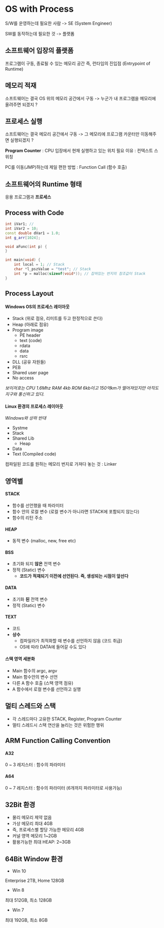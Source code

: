 # OS with Process

S/W를 운영하는데 필요한 사람 -> SE (System Engineer)

SW를 동작하는데 필요한 것 -> 플랫폼

## 소프트웨어 입장의 플랫폼

프로그램이 구동, 종료될 수 있는 메모리 공간
즉, 런타임의 진입점 (Entrypoint of Runtime)

## 메모리 적재

소프트웨어는 결국 OS 위의 메모리 공간에서 구동
-> 누군가 내 프로그램을 메모리에 올려주면 되겠지 ?

## 프로세스 실행

소프트웨어는 결국 메모리 공간에서 구동
-> 그 메모리에 프로그램 카운터만 이동해주면 실행되겠지 ?

**Program Counter** : CPU 입장에서 현재 실행하고 있는 위치
필요 이유 : 컨텍스트 스위칭

PC를 이동(JMP)하는데 제일 편한 방법 : Function Call (함수 호출)

## 소프트웨어의 Runtime 형태

응용 프로그램과 **프로세스**

## Process with Code

```c++
int iVar1; //
int iVar2 = 10;
const double dVar1 = 1.0;
int g_arr[1024];

void aFunc(int p) {
}

int main(void) {
    int local = 1; // Stack
    char *l_pszValue = "test"; // Stack
    int *p = malloc(sizeof(void*)); // 잡혀있는 번지의 참조값이 Stack
}

```

## Process Layout

#### Windows OS의 프로세스 레이아웃

-   Stack (위로 점유, 리미트를 두고 한정적으로 쓴다)
-   Heap (아래로 점유)
-   Program image
    -   PE header
    -   text (code)
    -   rdata
    -   data
    -   rsrc
-   DLL (공유 자원들)
-   PEB
-   Shared user page
-   No access

_보이저호는 CPU 1.6Mhz RAM 4kb ROM 6kb이고 150억km가 떨어져있지만 아직도 지구와 통신하고 있다._

#### Linux 환경의 프로세스 레이아웃

_Windows와 상하 반대_

-   Systme
-   Stack
-   Shared Lib
    -   Heap
-   Data
-   Text (Compiled code)

컴파일된 코드를 원하는 메모리 번지로 가져다 놓는 것 : Linker

## 영역별

#### STACK

-   함수를 선언했을 때 파라미터
-   함수 안의 로컬 변수 (로컬 변수가 아니라면 STACK에 포함되지 않는다)
-   함수의 리턴 주소

#### HEAP

-   동적 변수 (malloc, new, free etc)

#### BSS

-   초기화 되지 **않은** 전역 변수
-   정적 (Static) 변수
    -   **코드가 적재되기 이전에 선언된다. 즉, 생성되는 시점이 앞선다**

#### DATA

-   초기화 **된** 전역 변수
-   정적 (Static) 변수

#### TEXT

-   코드
-   **상수**
    -   컴파일러가 최적화할 때 변수를 선언하지 않음 (코드 취급)
    -   OS에 따라 DATA에 들어갈 수도 있다

#### 스택 영역 세분화

-   Main 함수의 argc, argv
-   Main 함수안의 변수 선언
-   다른 A 함수 호출 (스택 영역 점유)
-   A 함수에서 로컬 변수를 선언하고 실행

## 멀티 스레드와 스택

-   각 스레드마다 고유한 STACK, Register, Program Counter
-   멀티 스레드시 스택 연산을 늘리는 것은 위험한 행위

## ARM Function Calling Convention

#### A32

0 ~ 3 레지스터 : 함수의 파라미터

#### A64

0 ~ 7 레지스터 : 함수의 파라미터 (6개까지 파라미터로 사용가능)

## 32Bit 환경

-   물리 메모리 제약 없음
-   가상 메모리 최대 4GB
-   즉, 프로세스별 할당 가능한 메모리 4GB
-   커널 영역 메모리 1~2GB
-   활용가능한 최대 HEAP: 2~3GB

## 64Bit Window 환경

-   Win 10

Enterprise 2TB, Home 128GB

-   Win 8

최대 512GB, 최소 128GB

-   Win 7

최대 192GB, 최소 8GB

